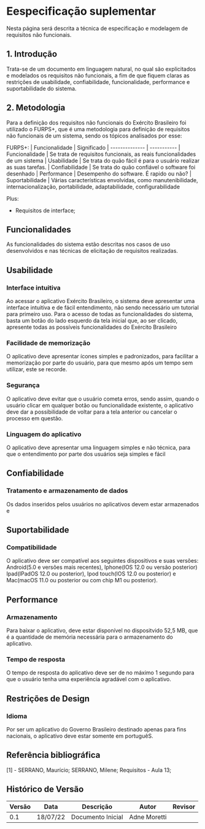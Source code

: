 # Eespecificação suplementar
Nesta página será descrita a técnica de especificação e modelagem de requisitos não funcionais.

## 1. Introdução
Trata-se de um documento em linguagem natural, no qual são explicitados e modelados os requisitos não funcionais, a fim de que fiquem claras as restrições de usabilidade, confiabilidade, funcionalidade, performance e suportabilidade do sistema. 

## 2. Metodologia

Para a definição dos requisitos não funcionais do Exército Brasileiro foi utilizado o FURPS+, que é uma metodologia para definição de requisitos não funcionais de um sistema, sendo os tópicos analisados por esse:

FURPS+: 
| Funcionalidade | Significado 
| -------------- | -----------
| Funcionalidade | Se trata de requisitos funcionais, as reais funcionalidades de um sistema 
| Usabilidade    | Se trata do quão fácil é para o usuário realizar as suas tarefas.
| Confiabilidade | Se trata do quão confiável o software foi desenhado
| Performance    | Desempenho do software. É rapido ou não? 
| Suportabilidade | Várias características envolvidas, como manutenibilidade, internacionalização, portabilidade, adaptabilidade, configurabilidade 

Plus: 
- Requisitos de interface;

## Funcionalidades
As funcionalidades do sistema estão descritas nos casos de uso desenvolvidos e nas técnicas de elicitação de requisitos realizadas.

## Usabilidade
### Interface intuitiva
Ao acessar o aplicativo Exército Brasileiro, o sistema deve apresentar uma interface intuitiva e de fácil entendimento, não sendo necessário um tutorial para primeiro uso. Para o acesso de todas as funcionalidades do sistema, basta um botão do lado esquerdo da tela inicial que, ao ser clicado, apresente todas as possíveis funcionalidades do Exército Brasileiro
### Facilidade de memorização
O aplicativo deve apresentar ícones simples e padronizados, para facilitar a memorização por parte do usuário, para que mesmo após um tempo sem utilizar, este se recorde.
### Segurança
O aplicativo deve evitar que o usuário cometa erros, sendo assim, quando o usuário clicar em qualquer botão ou funcionalidade existente, o aplicativo deve dar a possibilidade de voltar para a tela anterior ou cancelar o processo em questão.
### Linguagem do aplicativo
O aplicativo deve apresentar uma linguagem simples e não técnica, para que o entendimento por parte dos usuários seja simples e fácil
</center>


## Confiabilidade 
### Tratamento e armazenamento de dados
Os dados inseridos pelos usuários no aplicativos devem estar armazenados e 
## Suportabilidade 
### Compatibilidade 
O aplicativo deve ser compatível aos seguintes dispositivos e suas versões: Android(5.0 e versões mais recentes), Iphone(IOS 12.0 ou versão posterior) Ipad(IPadOS 12.0 ou posterior), Ipod touch(IOS 12.0 ou posterior) e Mac(macOS 11.0 ou posterior ou com chip M1 ou posterior).
## Performance
### Armazenamento 
Para baixar o aplicativo, deve estar disponível no dispositvido 52,5 MB, que é a quantidade de memória necessária para o armazenamento do aplicativo.
### Tempo de resposta
O tempo de resposta do aplicativo deve ser de no máximo 1 segundo para que o usuário tenha uma experiência agradável com o aplicativo.
## Restrições de Design
### Idioma
Por ser um aplicativo do Governo Brasileiro destinado apenas para fins nacionais, o aplicativo deve estar somente em portuguêS.
## Referência bibliográfica
[1] - SERRANO, Maurício; SERRANO, Milene; Requisitos - Aula 13;
## Histórico de Versão

| Versão | Data | Descrição | Autor | Revisor |
|--------|------|-------|-----------| ------- |
| 0.1 | 18/07/22 | Documento Inicial | Adne Moretti |  |
